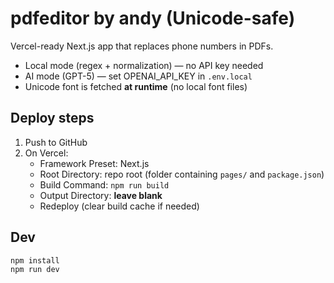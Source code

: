 # pdfeditor by andy (Unicode-safe)

Vercel-ready Next.js app that replaces phone numbers in PDFs.
- Local mode (regex + normalization) — no API key needed
- AI mode (GPT-5) — set OPENAI_API_KEY in `.env.local`
- Unicode font is fetched **at runtime** (no local font files)

## Deploy steps
1) Push to GitHub
2) On Vercel:
   - Framework Preset: Next.js
   - Root Directory: repo root (folder containing `pages/` and `package.json`)
   - Build Command: `npm run build`
   - Output Directory: **leave blank**
   - Redeploy (clear build cache if needed)

## Dev
```bash
npm install
npm run dev
```

